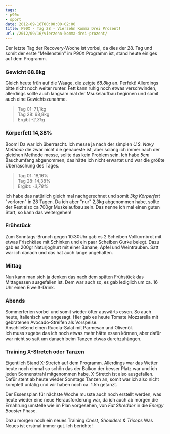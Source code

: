 ```yaml
---
tags:
- p90x
- sport
date: 2012-09-16T00:00:00+02:00
title: P90X - Tag 28 - Vierzehn Komma Drei Prozent!
url: /2012/09/16/vierzehn-komma-drei-prozent/
---
```


Der letzte Tag der Recovery-Woche ist vorbei, da dies der 28. Tag und somit der erste "Meilenstein" im P90X Programm ist, stand heute einiges auf dem Programm.

### Gewicht 68.8kg
Gleich heute früh auf die Waage, die zeigte _68.8kg_ an. Perfekt! Allerdings bitte nicht noch weiter runter. Fett kann ruhig noch etwas verschwinden, allerdings sollte auch langsam mal der Msukelaufbau beginnen und somit auch eine Gewichtszunahme.

> Tag 01: 71,1kg   
> Tag 28: 68,8kg   
> Ergibt _-2,3kg_   

### Körperfett 14,38%
Boom! Da war ich überrascht. Ich messe ja nach der simplen _U.S. Navy Methode_ die zwar nicht die genaueste ist, aber solang ich immer nach der gleichen Methode messe, sollte das kein Problem sein.
Ich habe _5cm_ Bauchumfang abgenommen, das hätte ich nicht erwartet und war die größte Überraschung des Tages.

> Tag 01: 18,16%   
> Tag 28: 14,38%   
> Ergibt: _-3,78%_   

Ich habe das natürlich gleich mal nachgerechnet und somit _3kg Körperfett_ "verloren" in 28 Tagen. Da ich aber "nur" 2,3kg abgenommen habe, sollte der Rest also ca 700gr Muskelaufbau sein.
Das nenne ich mal einen guten Start, so kann das weitergehen!

### Frühstück
Zum Sonntags-Brunch gegen 10:30Uhr gab es 2 Scheiben Vollkornbrot mit etwas Frischkäse mit Schinken und ein paar Scheiben Gurke belegt. Dazu gab es 200gr Naturjoghurt mit einer Banane, Apfel und Weintrauben. Satt war ich danach und das hat auch lange angehalten.

### Mittag
Nun kann man sich ja denken das nach dem späten Frühstück das Mittagessen ausgefallen ist. Dem war auch so, es gab lediglich um ca. 16 Uhr einen Eiweiß-Drink.

### Abends
Sommerferien vorbei und somit wieder öfter auswärts essen. So auch heute, Italienisch war angesagt. Hier gab es heute Tomate Mozzarella mit gebratenen Avocado-Streifen als Vorspeise.   
Anschließend einen Rucola-Salat mit Parmesan und Olivenöl.   
Ich muss zugebe das ich noch etwas mehr hätte essen können, aber dafür war nicht so satt um danach beim Tanzen etwas durchzuhängen.

### Training X-Stretch oder Tanzen
Eigentlich Stand X-Stretch auf dem Programm. Allerdings war das Wetter heute noch einmal so schön das der Balkon der besser Platz war und ich jeden Sonnenstrahl mitgenommen habe. X-Stretch ist also ausgefallen.   
Dafür steht ab heute wieder Sonntags Tanzen an, somit war ich also nicht komplett untätig und wir haben noch ca. 1.5h getanzt.

Der Essensplan für nächste Woche musste auch noch erstellt werden, was heute wieder eine neue Herausforderung war, da ich auch ab morgen die Ernährung umstelle wie im Plan vorgesehen, von _Fat Shredder_ in die _Energy Booster_ Phase.

Dazu morgen noch ein neues Training _Chest, Shoulders & Triceps_ Was Neues ist erstmal immer gut. Ich berichte!

